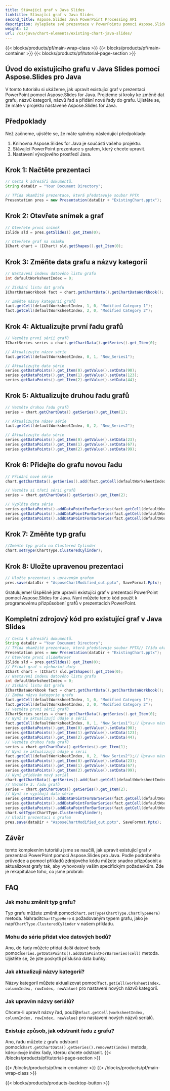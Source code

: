 ```yaml
---
title: Stávající graf v Java Slides
linktitle: Stávající graf v Java Slides
second_title: Aspose.Slides Java PowerPoint Processing API
description: Vylepšete své prezentace v PowerPointu pomocí Aspose.Slides for Java. Naučte se programově upravovat existující grafy. Podrobný průvodce se zdrojovým kódem pro přizpůsobení grafu.
weight: 12
url: /cs/java/chart-elements/existing-chart-java-slides/
---
```


{{< blocks/products/pf/main-wrap-class >}}
{{< blocks/products/pf/main-container >}}
{{< blocks/products/pf/tutorial-page-section >}}


## Úvod do existujícího grafu v Java Slides pomocí Aspose.Slides pro Java

V tomto tutoriálu si ukážeme, jak upravit existující graf v prezentaci PowerPoint pomocí Aspose.Slides for Java. Projdeme si kroky ke změně dat grafu, názvů kategorií, názvů řad a přidání nové řady do grafu. Ujistěte se, že máte v projektu nastavené Aspose.Slides for Java.

## Předpoklady

Než začneme, ujistěte se, že máte splněny následující předpoklady:

1. Knihovna Aspose.Slides for Java je součástí vašeho projektu.
2. Stávající PowerPoint prezentace s grafem, který chcete upravit.
3. Nastavení vývojového prostředí Java.

## Krok 1: Načtěte prezentaci

```java
// Cesta k adresáři dokumentů.
String dataDir = "Your Document Directory";

// Třída okamžité prezentace, která představuje soubor PPTX
Presentation pres = new Presentation(dataDir + "ExistingChart.pptx");
```

## Krok 2: Otevřete snímek a graf

```java
// Otevřete první snímek
ISlide sld = pres.getSlides().get_Item(0);

// Otevřete graf na snímku
IChart chart = (IChart) sld.getShapes().get_Item(0);
```

## Krok 3: Změňte data grafu a názvy kategorií

```java
// Nastavení indexu datového listu grafu
int defaultWorksheetIndex = 0;

// Získání listu dat grafu
IChartDataWorkbook fact = chart.getChartData().getChartDataWorkbook();

// Změňte názvy kategorií grafů
fact.getCell(defaultWorksheetIndex, 1, 0, "Modified Category 1");
fact.getCell(defaultWorksheetIndex, 2, 0, "Modified Category 2");
```

## Krok 4: Aktualizujte první řadu grafů

```java
// Vezměte první sérii grafů
IChartSeries series = chart.getChartData().getSeries().get_Item(0);

// Aktualizujte název série
fact.getCell(defaultWorksheetIndex, 0, 1, "New_Series1");

// Aktualizujte data série
series.getDataPoints().get_Item(0).getValue().setData(90);
series.getDataPoints().get_Item(1).getValue().setData(123);
series.getDataPoints().get_Item(2).getValue().setData(44);
```

## Krok 5: Aktualizujte druhou řadu grafů

```java
// Vezměte druhou řadu grafů
series = chart.getChartData().getSeries().get_Item(1);

// Aktualizujte název série
fact.getCell(defaultWorksheetIndex, 0, 2, "New_Series2");

// Aktualizujte data série
series.getDataPoints().get_Item(0).getValue().setData(23);
series.getDataPoints().get_Item(1).getValue().setData(67);
series.getDataPoints().get_Item(2).getValue().setData(99);
```

## Krok 6: Přidejte do grafu novou řadu

```java
// Přidání nové série
chart.getChartData().getSeries().add(fact.getCell(defaultWorksheetIndex, 0, 3, "Series 3"), chart.getType());

// Vezměte si třetí sérii grafů
series = chart.getChartData().getSeries().get_Item(2);

// Vyplňte data série
series.getDataPoints().addDataPointForBarSeries(fact.getCell(defaultWorksheetIndex, 1, 3, 20));
series.getDataPoints().addDataPointForBarSeries(fact.getCell(defaultWorksheetIndex, 2, 3, 50));
series.getDataPoints().addDataPointForBarSeries(fact.getCell(defaultWorksheetIndex, 3, 3, 30));
```

## Krok 7: Změňte typ grafu

```java
//Změňte typ grafu na Clustered Cylinder
chart.setType(ChartType.ClusteredCylinder);
```

## Krok 8: Uložte upravenou prezentaci

```java
// Uložte prezentaci s upraveným grafem
pres.save(dataDir + "AsposeChartModified_out.pptx", SaveFormat.Pptx);
```

Gratulujeme! Úspěšně jste upravili existující graf v prezentaci PowerPoint pomocí Aspose.Slides for Java. Nyní můžete tento kód použít k programovému přizpůsobení grafů v prezentacích PowerPoint.

## Kompletní zdrojový kód pro existující graf v Java Slides

```java
// Cesta k adresáři dokumentů.
String dataDir = "Your Document Directory";
// Třída okamžité prezentace, která představuje soubor PPTX// Třída okamžité prezentace, která představuje soubor PPTX
Presentation pres = new Presentation(dataDir + "ExistingChart.pptx");
// Otevřete první slideMarker
ISlide sld = pres.getSlides().get_Item(0);
// Přidat graf s výchozími daty
IChart chart = (IChart) sld.getShapes().get_Item(0);
// Nastavení indexu datového listu grafu
int defaultWorksheetIndex = 0;
// Získání listu dat grafu
IChartDataWorkbook fact = chart.getChartData().getChartDataWorkbook();
// Změna názvu kategorie grafu
fact.getCell(defaultWorksheetIndex, 1, 0, "Modified Category 1");
fact.getCell(defaultWorksheetIndex, 2, 0, "Modified Category 2");
// Vezměte první sérii grafů
IChartSeries series = chart.getChartData().getSeries().get_Item(0);
// Nyní se aktualizují údaje o sérii
fact.getCell(defaultWorksheetIndex, 0, 1, "New_Series1");// Úprava názvu série
series.getDataPoints().get_Item(0).getValue().setData(90);
series.getDataPoints().get_Item(1).getValue().setData(123);
series.getDataPoints().get_Item(2).getValue().setData(44);
// Vezměte druhou řadu grafů
series = chart.getChartData().getSeries().get_Item(1);
// Nyní se aktualizují údaje o sérii
fact.getCell(defaultWorksheetIndex, 0, 2, "New_Series2");// Úprava názvu série
series.getDataPoints().get_Item(0).getValue().setData(23);
series.getDataPoints().get_Item(1).getValue().setData(67);
series.getDataPoints().get_Item(2).getValue().setData(99);
// Nyní přidávám nový seriál
chart.getChartData().getSeries().add(fact.getCell(defaultWorksheetIndex, 0, 3, "Series 3"), chart.getType());
// Vezměte 3. řadu grafů
series = chart.getChartData().getSeries().get_Item(2);
// Nyní se vyplňují data série
series.getDataPoints().addDataPointForBarSeries(fact.getCell(defaultWorksheetIndex, 1, 3, 20));
series.getDataPoints().addDataPointForBarSeries(fact.getCell(defaultWorksheetIndex, 2, 3, 50));
series.getDataPoints().addDataPointForBarSeries(fact.getCell(defaultWorksheetIndex, 3, 3, 30));
chart.setType(ChartType.ClusteredCylinder);
// Uložit prezentaci s grafem
pres.save(dataDir + "AsposeChartModified_out.pptx", SaveFormat.Pptx);
```
## Závěr

tomto komplexním tutoriálu jsme se naučili, jak upravit existující graf v prezentaci PowerPoint pomocí Aspose.Slides pro Java. Podle podrobného průvodce a pomocí příkladů zdrojového kódu můžete snadno přizpůsobit a aktualizovat grafy tak, aby vyhovovaly vašim specifickým požadavkům. Zde je rekapitulace toho, co jsme probrali:

## FAQ

### Jak mohu změnit typ grafu?

 Typ grafu můžete změnit pomocí`chart.setType(ChartType.ChartTypeHere)` metoda. Nahradit`ChartTypeHere` s požadovaným typem grafu, jako je např`ChartType.ClusteredCylinder` v našem příkladu.

### Mohu do série přidat více datových bodů?

 Ano, do řady můžete přidat další datové body pomocí`series.getDataPoints().addDataPointForBarSeries(cell)` metoda. Ujistěte se, že jste poskytli příslušná data buňky.

### Jak aktualizuji názvy kategorií?

 Názvy kategorií můžete aktualizovat pomocí`fact.getCell(worksheetIndex, columnIndex, rowIndex, newValue)` pro nastavení nových názvů kategorií.

### Jak upravím názvy seriálů?

 Chcete-li upravit názvy řad, použijte`fact.getCell(worksheetIndex, columnIndex, rowIndex, newValue)` pro nastavení nových názvů seriálů.

### Existuje způsob, jak odstranit řadu z grafu?

 Ano, řadu můžete z grafu odstranit pomocí`chart.getChartData().getSeries().removeAt(index)` metoda, kde`index`je index řady, kterou chcete odstranit.
{{< /blocks/products/pf/tutorial-page-section >}}

{{< /blocks/products/pf/main-container >}}
{{< /blocks/products/pf/main-wrap-class >}}

{{< blocks/products/products-backtop-button >}}
